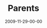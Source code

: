 ---
layout: message
category: message
series: "Typecast"
title: "Parents"
date: 2009-11-29-00-00
message_id: 592
sc-permalink-url: "http://soundcloud.com/crdschurch/parents"
audio: "http://s3.amazonaws.com/crossroads-media/messages/audio/Typecast3.mp3"
audio-duration: "30:12"
description: "Brian Tome discusses the stages of parenting along the progression from nurse to friend."
video: "http://s3.amazonaws.com/crossroads-media/messages/video/Typecast3.mp4"
video-duration: "30:12"
yt-video-id: "xQDrXsk17Ag"
video-image: "http://s3.amazonaws.com/crossroads-media/images/Typecast3-still.jpg"
program: "http://s3.amazonaws.com/crossroads-media/documents/11_28-29_09Program.pdf"
notes-description: ""
notes: "http://s3.amazonaws.com/crossroads-media/documents/SN_11_28-29_09.pdf"
notes-title: "Parents (Study)"
tag: 
 - parenting
 - children
 - tome
 - tyson
 - parents
explicit: false
---